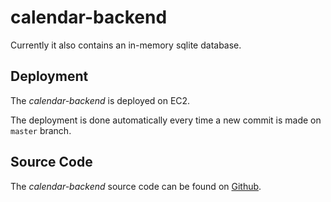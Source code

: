 # calendar-backend

Currently it also contains an in-memory sqlite database.

## Deployment

The *calendar-backend* is deployed on EC2.

The deployment is done automatically every time a new commit is made on `master` branch.

## Source Code

The *calendar-backend* source code can be found on [Github][calendar-backend-source].

[calendar-backend-source]: https://github.com/aguzovatii/calendar-backend